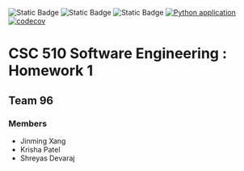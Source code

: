 ![Static Badge](https://img.shields.io/badge/language-python-blue) 
![Static Badge](https://img.shields.io/badge/license-MIT-blue)
![Static Badge](https://img.shields.io/badge/platform-linux-blue)
[![Python application](https://github.com/J1mmySE24/hw1/actions/workflows/python-app.yml/badge.svg)](https://github.com/J1mmySE24/hw1/actions/workflows/python-app.yml)
[![codecov](https://codecov.io/github/J1mmySE24/hw1/graph/badge.svg?token=M0IN40VATN)](https://codecov.io/github/J1mmySE24/hw1)


# CSC 510 Software Engineering : Homework 1

## Team 96

### Members
- Jinming Xang
- Krisha Patel
- Shreyas Devaraj 

